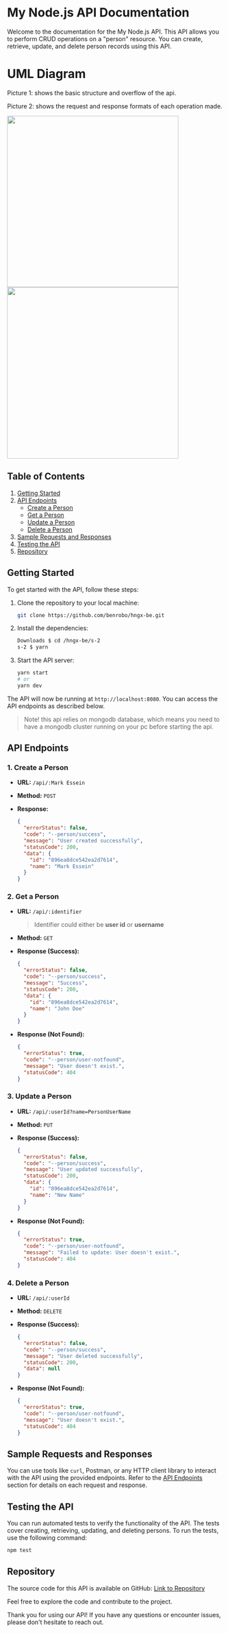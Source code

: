 # My Node.js API Documentation

Welcome to the documentation for the My Node.js API. This API allows you to perform CRUD operations on a "person" resource. You can create, retrieve, update, and delete person records using this API.

# UML Diagram

Picture 1: shows the basic structure and overflow of the api.

Picture 2: shows the request and response formats of each operation made.

<p align="left">
<img src="https://raw.githubusercontent.com/Benrobo/hngx-be/main/s-2/md-assets/uml1.png" width="400">
<img src="https://raw.githubusercontent.com/Benrobo/hngx-be/main/s-2/md-assets/uml2.png" width="400">
</p>

## Table of Contents

1. [Getting Started](#getting-started)
2. [API Endpoints](#api-endpoints)
   - [Create a Person](#1-create-a-person)
   - [Get a Person](#2-get-a-person)
   - [Update a Person](#3-update-a-person)
   - [Delete a Person](#4-delete-a-person)
3. [Sample Requests and Responses](#sample-requests-and-responses)
4. [Testing the API](#testing-the-api)
5. [Repository](#repository)

## Getting Started

To get started with the API, follow these steps:

1. Clone the repository to your local machine:

   ```bash
   git clone https://github.com/benrobo/hngx-be.git
   ```

2. Install the dependencies:

   ```bash
   Downloads $ cd /hngx-be/s-2
   s-2 $ yarn
   ```

3. Start the API server:

   ```bash
   yarn start
   # or
   yarn dev
   ```

The API will now be running at `http://localhost:8080`. You can access the API endpoints as described below.

> Note! this api relies on mongodb database, which means you need to have a mongodb cluster running on your pc before starting the api.

## API Endpoints

### 1. Create a Person

- **URL:** `/api/:Mark Essein`
- **Method:** `POST`
- **Response:**

  ```json
  {
    "errorStatus": false,
    "code": "--person/success",
    "message": "User created successfully",
    "statusCode": 200,
    "data": {
      "id": "896ea8dce542ea2d7614",
      "name": "Mark Essein"
    }
  }
  ```

### 2. Get a Person

- **URL:** `/api/:identifier`
  > Identifier could either be **user id** or **username**
- **Method:** `GET`
- **Response (Success):**

  ```json
  {
    "errorStatus": false,
    "code": "--person/success",
    "message": "Success",
    "statusCode": 200,
    "data": {
      "id": "896ea8dce542ea2d7614",
      "name": "John Doe"
    }
  }
  ```

- **Response (Not Found):**

  ```json
  {
    "errorStatus": true,
    "code": "--person/user-notfound",
    "message": "User doesn't exist.",
    "statusCode": 404
  }
  ```

### 3. Update a Person

- **URL:** `/api/:userId?name=PersonUserName`
- **Method:** `PUT`
- **Response (Success):**

  ```json
  {
    "errorStatus": false,
    "code": "--person/success",
    "message": "User updated successfully",
    "statusCode": 200,
    "data": {
      "id": "896ea8dce542ea2d7614",
      "name": "New Name"
    }
  }
  ```

- **Response (Not Found):**

  ```json
  {
    "errorStatus": true,
    "code": "--person/user-notfound",
    "message": "Failed to update: User doesn't exist.",
    "statusCode": 404
  }
  ```

### 4. Delete a Person

- **URL:** `/api/:userId`
- **Method:** `DELETE`
- **Response (Success):**

  ```json
  {
    "errorStatus": false,
    "code": "--person/success",
    "message": "User deleted successfully",
    "statusCode": 200,
    "data": null
  }
  ```

- **Response (Not Found):**

  ```json
  {
    "errorStatus": true,
    "code": "--person/user-notfound",
    "message": "User doesn't exist.",
    "statusCode": 404
  }
  ```

## Sample Requests and Responses

You can use tools like `curl`, Postman, or any HTTP client library to interact with the API using the provided endpoints. Refer to the [API Endpoints](https://hngx-be2.onrender.com/api) section for details on each request and response.

## Testing the API

You can run automated tests to verify the functionality of the API. The tests cover creating, retrieving, updating, and deleting persons. To run the tests, use the following command:

```bash
npm test
```

## Repository

The source code for this API is available on GitHub: [Link to Repository](https://github.com/yourusername/your-repo)

Feel free to explore the code and contribute to the project.

Thank you for using our API! If you have any questions or encounter issues, please don't hesitate to reach out.
